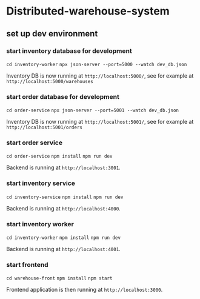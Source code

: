 # Distributed-warehouse-system

## set up dev environment

### start inventory database for development

`cd inventory-worker`
`npx json-server --port=5000 --watch dev_db.json`

Inventory DB is now running at `http://localhost:5000/`, see for example at `http://localhost:5000/warehouses`

### start order database for development

`cd order-service`
`npx json-server --port=5001 --watch dev_db.json`

Inventory DB is now running at `http://localhost:5001/`, see for example at `http://localhost:5001/orders`

### start order service

`cd order-service`
`npm install`
`npm run dev`

Backend is running at `http://localhost:3001`.

### start inventory service

`cd inventory-service`
`npm install`
`npm run dev`

Backend is running at `http://localhost:4000`.

### start inventory worker

`cd inventory-worker`
`npm install`
`npm run dev`

Backend is running at `http://localhost:4001`.

### start frontend
`cd warehouse-front`
`npm install`
`npm start`

Frontend application is then running at `http://localhost:3000`.
